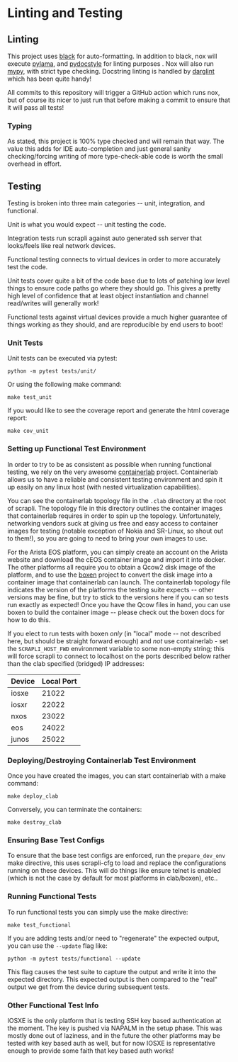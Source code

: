 # Linting and Testing


## Linting

This project uses [black](https://github.com/psf/black) for auto-formatting. In addition to black, nox will execute
 [pylama](https://github.com/klen/pylama), and [pydocstyle](https://github.com/PyCQA/pydocstyle) for linting purposes
 . Nox will also run  [mypy](https://github.com/python/mypy), with strict type checking. Docstring linting is
  handled by [darglint](https://github.com/terrencepreilly/darglint) which has been quite handy!

All commits to this repository will trigger a GitHub action which runs nox, but of course its nicer to just run that
 before making a commit to ensure that it will pass all tests!


### Typing

As stated, this project is 100% type checked and will remain that way. The value this adds for IDE auto-completion
 and just general sanity checking/forcing writing of more type-check-able code is worth the small overhead in effort.


## Testing

Testing is broken into three main categories -- unit, integration, and functional.


Unit is what you would expect -- unit testing the code. 

Integration tests run scrapli against auto generated ssh server that looks/feels like real network devices.

Functional testing connects to virtual devices in order to more accurately test the code. 

Unit tests cover quite a bit of the code base due to lots of patching low level things to ensure code paths go where 
they should go. This gives a pretty high level of confidence that at least object instantiation and channel 
read/writes will generally work! 

Functional tests against virtual devices provide a much higher guarantee of things working as they should, and are 
reproducible by end users to boot!


### Unit Tests

Unit tests can be executed via pytest:

```
python -m pytest tests/unit/
```

Or using the following make command:

```
make test_unit
```

If you would like to see the coverage report and generate the html coverage report:

```
make cov_unit
```


### Setting up Functional Test Environment

In order to try to be as consistent as possible when running functional testing, we rely on the very awesome 
[containerlab](https://github.com/srl-labs/containerlab) project. Containerlab allows us to have a reliable and 
consistent testing environment and spin it up easily on any linux host (with nested virtualization capabilities).

You can see the containerlab topology file in the `.clab` directory at the root of scrapli. The topology file in 
this directory outlines the container images that containerlab requires in order to spin up the topology. 
Unfortunately, networking vendors suck at giving us free and easy access to container images for testing (notable 
exception of Nokia and SR-Linux, so shout out to them!), so you are going to need to bring your own images to use.

For the Arista EOS platform, you can simply create an account on the Arista website and download the cEOS container 
image and import it into docker. The other platforms all require you to obtain a Qcow2 disk image of the platform, 
and to use the [boxen](https://github.com/carlmontanari/boxen) project to convert the disk image into a container 
image that containerlab can launch. The containerlab topology file indicates the version of the platforms the 
testing suite expects -- other versions may be fine, but try to stick to the versions here if you can so tests run 
exactly as expected! Once you have the Qcow files in hand, you can use boxen to build the container image -- please 
check out the boxen docs for how to do this.

If you elect to run tests with boxen *only* (in "local" mode -- not described here, but should be straight forward 
enough) and *not* use containerlab - set the `SCRAPLI_HOST_FWD` environment variable to some non-empty string; this 
will force scrapli to connect to localhost on the ports described below rather than the clab specified (bridged) IP 
addresses:

| Device        | Local Port |
| --------------|------------|
| iosxe         | 21022      |
| iosxr         | 22022      |
| nxos          | 23022      |
| eos           | 24022      |
| junos         | 25022      |


### Deploying/Destroying Containerlab Test Environment

Once you have created the images, you can start containerlab with a make command:

```
make deploy_clab
```

Conversely, you can terminate the containers:

```
make destroy_clab
```


### Ensuring Base Test Configs

To ensure that the base test configs are enforced, run the `prepare_dev_env` make directive, this uses scrapli-cfg 
to load and replace the configurations running on these devices. This will do things like ensure telnet is enabled 
(which is not the case by default for most platforms in clab/boxen), etc..


### Running Functional Tests

To run functional tests you can simply use the make directive:

`make test_functional`

If you are adding tests and/or need to "regenerate" the expected output, you can use the `--update` flag like:

`python -m pytest tests/functional --update`

This flag causes the test suite to capture the output and write it into the expected directory. This expected output 
is then compared to the "real" output we get from the device during subsequent tests.


### Other Functional Test Info

IOSXE is the only platform that is testing SSH key based authentication at the moment. The key is pushed via NAPALM in
 the setup phase. This was mostly done out of laziness, and in the future the other platforms may be tested with key
  based auth as well, but for now IOSXE is representative enough to provide some faith that key based auth works! 
